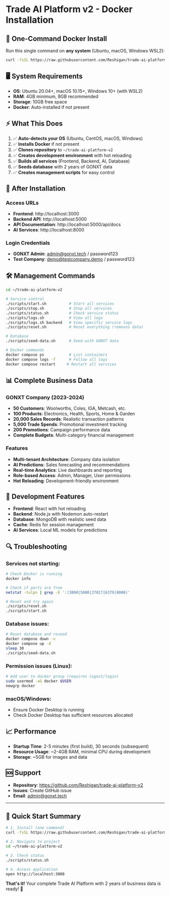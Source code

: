 # Trade AI Platform v2 - Docker Installation

## 🐳 One-Command Docker Install

Run this single command on **any system** (Ubuntu, macOS, Windows WSL2):

```bash
curl -fsSL https://raw.githubusercontent.com/Reshigan/trade-ai-platform-v2/main/deployment/docker/clean-docker-install.sh | bash
```

## 🖥️ System Requirements

- **OS**: Ubuntu 20.04+, macOS 10.15+, Windows 10+ (with WSL2)
- **RAM**: 4GB minimum, 8GB recommended
- **Storage**: 10GB free space
- **Docker**: Auto-installed if not present

## ⚡ What This Does

1. ✅ **Auto-detects your OS** (Ubuntu, CentOS, macOS, Windows)
2. ✅ **Installs Docker** if not present
3. ✅ **Clones repository** to `~/trade-ai-platform-v2`
4. ✅ **Creates development environment** with hot reloading
5. ✅ **Builds all services** (Frontend, Backend, AI, Database)
6. ✅ **Seeds database** with 2 years of GONXT data
7. ✅ **Creates management scripts** for easy control

## 🚀 After Installation

### **Access URLs**
- **Frontend**: http://localhost:3000
- **Backend API**: http://localhost:5000
- **API Documentation**: http://localhost:5000/api/docs
- **AI Services**: http://localhost:8000

### **Login Credentials**
- **GONXT Admin**: admin@gonxt.tech / password123
- **Test Company**: demo@testcompany.demo / password123

## 🛠️ Management Commands

```bash
cd ~/trade-ai-platform-v2

# Service control
./scripts/start.sh          # Start all services
./scripts/stop.sh           # Stop all services
./scripts/status.sh         # Check service status
./scripts/logs.sh           # View all logs
./scripts/logs.sh backend   # View specific service logs
./scripts/reset.sh          # Reset everything (removes data)

# Database
./scripts/seed-data.sh      # Seed with GONXT data

# Docker commands
docker compose ps           # List containers
docker compose logs -f      # Follow all logs
docker compose restart     # Restart all services
```

## 📊 Complete Business Data

### **GONXT Company (2023-2024)**
- **50 Customers**: Woolworths, Coles, IGA, Metcash, etc.
- **100 Products**: Electronics, Health, Sports, Home & Garden
- **20,000 Sales Records**: Realistic transaction patterns
- **5,000 Trade Spends**: Promotional investment tracking
- **200 Promotions**: Campaign performance data
- **Complete Budgets**: Multi-category financial management

### **Features**
- **Multi-tenant Architecture**: Company data isolation
- **AI Predictions**: Sales forecasting and recommendations
- **Real-time Analytics**: Live dashboards and reporting
- **Role-based Access**: Admin, Manager, User permissions
- **Hot Reloading**: Development-friendly environment

## 🔧 Development Features

- **Frontend**: React with hot reloading
- **Backend**: Node.js with Nodemon auto-restart
- **Database**: MongoDB with realistic seed data
- **Cache**: Redis for session management
- **AI Services**: Local ML models for predictions

## 🔍 Troubleshooting

### **Services not starting:**
```bash
# Check Docker is running
docker info

# Check if ports are free
netstat -tulpn | grep -E ':(3000|5000|27017|6379|8000)'

# Reset and try again
./scripts/reset.sh
./scripts/start.sh
```

### **Database issues:**
```bash
# Reset database and reseed
docker compose down -v
docker compose up -d
sleep 30
./scripts/seed-data.sh
```

### **Permission issues (Linux):**
```bash
# Add user to docker group (requires logout/login)
sudo usermod -aG docker $USER
newgrp docker
```

### **macOS/Windows:**
- Ensure Docker Desktop is running
- Check Docker Desktop has sufficient resources allocated

## 📈 Performance

- **Startup Time**: 2-5 minutes (first build), 30 seconds (subsequent)
- **Resource Usage**: ~2-4GB RAM, minimal CPU during development
- **Storage**: ~5GB for images and data

## 🆘 Support

- **Repository**: https://github.com/Reshigan/trade-ai-platform-v2
- **Issues**: Create GitHub issue
- **Email**: admin@gonxt.tech

---

## 🎯 Quick Start Summary

```bash
# 1. Install (one command)
curl -fsSL https://raw.githubusercontent.com/Reshigan/trade-ai-platform-v2/main/deployment/docker/clean-docker-install.sh | bash

# 2. Navigate to project
cd ~/trade-ai-platform-v2

# 3. Check status
./scripts/status.sh

# 4. Access application
open http://localhost:3000
```

**That's it!** Your complete Trade AI Platform with 2 years of business data is ready! 🎉